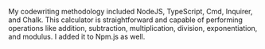 My codewriting methodology included NodeJS, TypeScript, Cmd, Inquirer, and Chalk. This calculator is straightforward and capable of performing operations like addition, subtraction, multiplication, division, exponentiation, and modulus. I added it to Npm.js as well.
